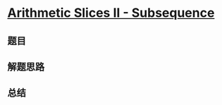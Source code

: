 # [Arithmetic Slices II - Subsequence](https://leetcode.com/problems/arithmetic-slices-ii-subsequence/)

## 题目


## 解题思路


## 总结


